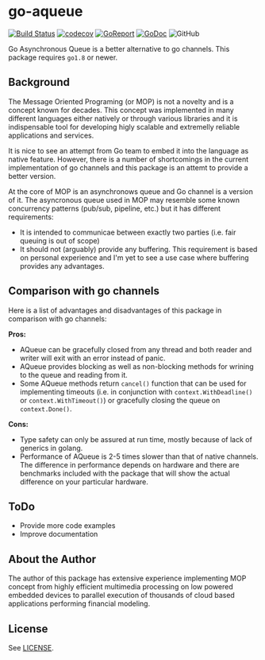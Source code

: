 # go-aqueue

[![Build Status](https://travis-ci.org/dtoubelis/go-aqueue.svg?branch=master)](https://travis-ci.org/dtoubelis/go-aqueue)
[![codecov](https://codecov.io/gh/dtoubelis/go-aqueue/branch/master/graph/badge.svg)](https://codecov.io/gh/dtoubelis/go-aqueue)
[![GoReport](https://goreportcard.com/badge/github.com/dtoubelis/go-aqueue)](https://goreportcard.com/badge/github.com/dtoubelis/go-aqueue)
[![GoDoc](https://godoc.org/github.com/dtoubelis/go-aqueue?status.svg)](https://godoc.org/github.com/dtoubelis/go-aqueue)
![GitHub](https://img.shields.io/github/license/dtoubelis/go-aqueue)

Go Asynchronous Queue is a better alternative to go channels. This package
requires `go1.8` or newer.

## Background

The Message Oriented Programing (or MOP) is not a novelty and is a concept
known for decades. This concept was implemented in many different languages
either natively or through various libraries and it is indispensable tool for
developing higly scalable and extremelly reliable applications and services.

It is nice to see an attempt from Go team to embed it into the language as
native feature. However, there is a number of shortcomings in the current
implementation of go channels and this package is an attemt to provide a
better version.

At the core of MOP is an asynchronows queue and Go channel is a version of
it. The asyncronous queue used in MOP may resemble some known concurrency
patterns (pub/sub, pipeline, etc.) but it has different requirements:

- It is intended to communicae between exactly two parties (i.e. fair queuing
  is out of scope)
- It should not (arguably) provide any buffering. This requirement is based on
  personal experience and I'm yet to see a use case where buffering provides
  any advantages.

## Comparison with go channels

Here is a list of advantages and disadvantages of this package in comparison
with go channels:

**Pros:**

- AQueue can be gracefully closed from any thread and both reader and
  writer will exit with an error instead of panic.
- AQueue provides blocking as well as non-blocking methods for wrining to the
  queue and reading from it.
- Some AQueue methods return `cancel()` function that can be used for
  implementing timeouts (i.e. in conjunction with `context.WithDeadline()`
  or `context.WithTimeout()`) or gracefully closing the queue on
  `context.Done()`.

**Cons:**

- Type safety can only be assured at run time, mostly because of lack of
  generics in golang.
- Performance of AQueue is 2-5 times slower than that of native channels.
  The difference in performance depends on hardware and there are benchmarks
  included with the package that will show the actual difference on your
  particular hardware.

## ToDo

- Provide more code examples
- Improve documentation

## About the Author

The author of this package has extensive experience implementing MOP concept
from highly efficient multimedia processing on low powered embedded devices
to parallel execution of thousands of cloud based applications performing
financial modeling.

## License

See [LICENSE](LICENSE).
